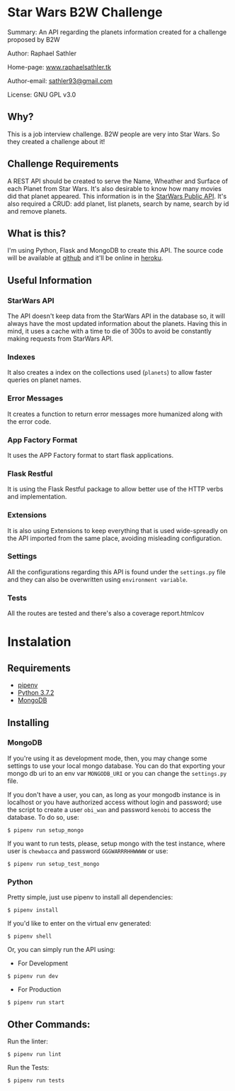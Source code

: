 # Star Wars B2W Challenge

Summary: An API regarding the planets information created for a challenge proposed by B2W

Author: Raphael Sathler

Home-page: www.raphaelsathler.tk

Author-email: sathler93@gmail.com

License: GNU GPL v3.0

## Why?

This is a job interview challenge. B2W people are very into Star Wars. So they created a challenge about it!

## Challenge Requirements

A REST API should be created to serve the Name, Wheather and Surface of each Planet from Star Wars.
It's also desirable to know how many movies did that planet appeared.
This information is in the [StarWars Public API](https://swapi.co/).
It's also required a CRUD: add planet, list planets, search by name, search by id and remove planets.

## What is this?

I'm using Python, Flask and MongoDB to create this API.
The source code will be available at [github](https://github.com/phasath/b2w-starwars-challenge) and
it'll be online in [heroku](https://b2w-starwars-challenge.herokuapp.com/).

## Useful Information

### StarWars API

The API doesn't keep data from the StarWars API in the database so, it will always have the most updated information about the planets.
Having this in mind, it uses a cache with a time to die of 300s to avoid be constantly making requests from StarWars API.

### Indexes

It also creates a index on the collections used (`planets`) to allow faster queries on planet names.

### Error Messages

It creates a function to return error messages more humanized along with the error code.

### App Factory Format

It uses the APP Factory format to start flask applications.

### Flask Restful

It is using the Flask Restful package to allow better use of the HTTP verbs and implementation.

### Extensions

It is also using Extensions to keep everything that is used wide-spreadly on the API imported from the same place, avoiding misleading configuration.

### Settings

All the configurations regarding this API is found under the `settings.py` file and they can also be overwritten using `environment variable`.

### Tests

All the routes are tested and there's also a coverage report.htmlcov

# Instalation

## Requirements 
- [pipenv](https://pipenv.readthedocs.io/en/latest/install/)
- [Python 3.7.2](https://www.python.org/downloads/release/python-372/)
- [MongoDB](https://www.mongodb.com/)

## Installing

### MongoDB

If you're using it as development mode, then, you may change some settings to use your local mongo database.
You can do that exporting your mongo db uri to an env var `MONGODB_URI` or you can change the `settings.py` file.

If you don't have a user, you can, as long as your mongodb instance is in localhost or you have authorized access without login and password; use the script to create a user `obi_wan` and password `kenobi` to access the database.
To do so, use:
```
$ pipenv run setup_mongo
```

If you want to run tests, please, setup mongo with the test instance, where user is `chewbacca` and password `GGGWARRRHHWWWW` or use:

```
$ pipenv run setup_test_mongo
```

### Python

Pretty simple, just use pipenv to install all dependencies:

```
$ pipenv install
```

If you'd like to enter on the virtual env generated:

```
$ pipenv shell
```

Or, you can simply run the API using:

- For Development

```
$ pipenv run dev
```

- For Production

```
$ pipenv run start
```

## Other Commands:

Run the linter: 

```
$ pipenv run lint
```

Run the Tests:

```
$ pipenv run tests
```